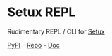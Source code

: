 # Setux REPL

Rudimentary REPL / CLI for [Setux]

[PyPI] - [Repo] - [Doc]


[PyPI]: https://pypi.org/project/setux_repl
[Repo]: https://framagit.org/louis-riviere-xyz/setux_repl
[Doc]: https://setux-repl.readthedocs.io/en/latest
[Setux]: https://setux.readthedocs.io/en/latest
